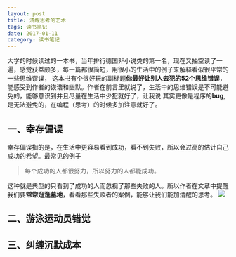 ```yaml
---
layout: post
title: 清醒思考的艺术
tags: 读书笔记
date: 2017-01-11
category: 读书笔记
---
```

大学的时候读过的一本书，当年排行德国非小说类的第一名，现在又抽空读了一遍，感觉获益颇多，每一篇都很简短，用很小的生活中的例子来解释看似很平常的一些思维谬误，
这本书有个很好玩的副标题**你最好让别人去犯的52个思维错误**，能感受到作者的诙谐和幽默。作者在前言里就说了，生活中的思维错误是不可能避免的，能够意识到并且尽量在生活中少犯就好了，让我说
其实更像是程序的**bug**,是无法避免的，在编程（思考）的时候多加注意就好了。

## 一、幸存偏误

幸存偏误指的是，在生活中更容易看到成功，看不到失败，所以会过高的估计自己成功的希望。最常见的例子

>每个成功的人都很努力，所以努力的人都能成功。

这种就是典型的只看到了成功的人而忽视了那些失败的人。所以作者在文章中提醒我们要**常常逛逛墓地**，看看那些失败者的案例，能够让我们能加清醒的思考。
![](http://ww1.sinaimg.cn/large/787edccfgw1fbn46w05irj20dw0l5abl.jpg)

## 二、游泳运动员错觉

<!-- more -->

## 三、纠缠沉默成本

